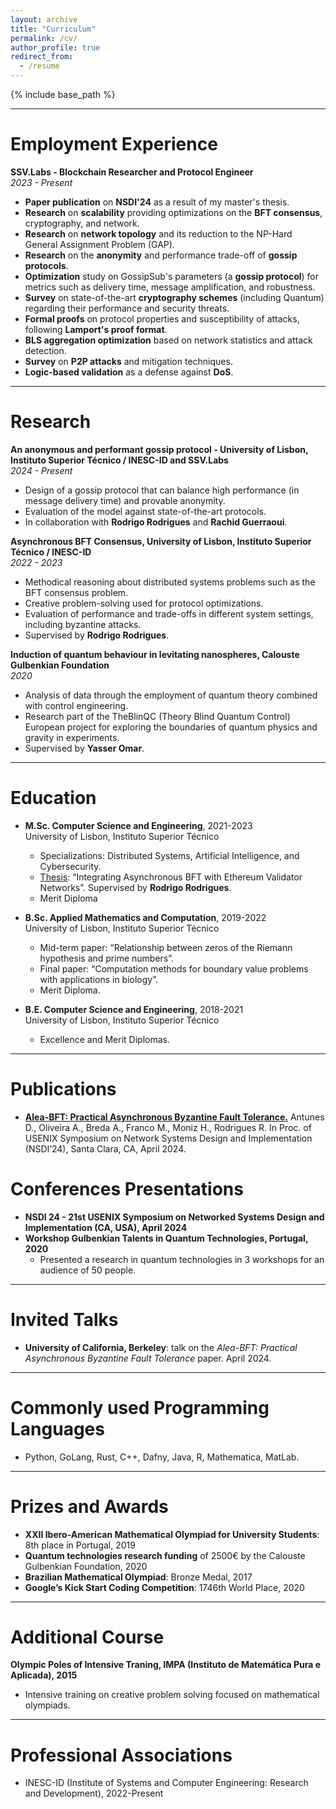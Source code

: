 ```yaml
---
layout: archive
title: "Curriculum"
permalink: /cv/
author_profile: true
redirect_from:
  - /resume
---
```


{% include base_path %}

---------

Employment Experience
======
**SSV.Labs - Blockchain Researcher and Protocol Engineer** \
*2023 - Present*

- **Paper publication** on **NSDI'24** as a result of my master's thesis.
- **Research** on **scalability** providing optimizations on the **BFT consensus**, cryptography, and network.
- **Research** on **network topology** and its reduction to the NP-Hard General Assignment Problem (GAP).
- **Research** on the **anonymity** and performance trade-off of **gossip protocols**.
- **Optimization** study on GossipSub's parameters (a **gossip protocol**) for metrics such as delivery time, message amplification, and robustness.
- **Survey** on state-of-the-art **cryptography schemes** (including Quantum) regarding their performance and security threats.
- **Formal proofs** on protocol properties and susceptibility of attacks, following **Lamport's proof format**.
- **BLS aggregation optimization** based on network statistics and attack detection.
- **Survey** on **P2P attacks** and mitigation techniques.
- **Logic-based validation** as a defense against **DoS**.

---------

Research
======
**An anonymous and performant gossip protocol - University of Lisbon, Instituto Superior Técnico / INESC-ID and SSV.Labs** \
*2024 - Present*
- Design of a gossip protocol that can balance high performance (in message delivery time) and
provable anonymity.
- Evaluation of the model against state-of-the-art protocols.
- In collaboration with **Rodrigo Rodrigues** and **Rachid Guerraoui**.


**Asynchronous BFT Consensus, University of Lisbon, Instituto Superior Técnico / INESC-ID** \
*2022 - 2023*
- Methodical reasoning about distributed systems problems such as the BFT consensus problem.
- Creative problem-solving used for protocol optimizations.
- Evaluation of performance and trade-offs in different system settings, including byzantine attacks.
- Supervised by **Rodrigo Rodrigues**.

**Induction of quantum behaviour in levitating nanospheres, Calouste Gulbenkian Foundation** \
*2020*
- Analysis of data through the employment of quantum theory combined with control engineering.
- Research part of the TheBlinQC (Theory Blind Quantum Control) European project for exploring
the boundaries of quantum physics and gravity in experiments.
- Supervised by **Yasser Omar**.

---------

Education
======
- **M.Sc. Computer Science and Engineering**, 2021-2023 \
University of Lisbon, Instituto Superior Técnico
  - Specializations: Distributed Systems, Artificial Intelligence, and Cybersecurity.
  - [Thesis](https://fenix.tecnico.ulisboa.pt/cursos/meic-a/dissertacao/1972678479055779): “Integrating Asynchronous BFT with Ethereum Validator Networks”. Supervised by **Rodrigo Rodrigues**.
  - Merit Diploma

- **B.Sc. Applied Mathematics and Computation**, 2019-2022 \
University of Lisbon, Instituto Superior Técnico
  - Mid-term paper: “Relationship between zeros of the Riemann hypothesis and prime numbers”.
  - Final paper: “Computation methods for boundary value problems with applications in biology”.
  - Merit Diploma.

- **B.E. Computer Science and Engineering**, 2018-2021 \
University of Lisbon, Instituto Superior Técnico
  - Excellence and Merit Diplomas.

---------

Publications
======
- [**Alea-BFT: Practical Asynchronous Byzantine Fault Tolerance.**](https://www.usenix.org/conference/nsdi24/presentation/antunes) Antunes D., Oliveira A., Breda A., Franco M., Moniz H., Rodrigues R. In Proc. of USENIX Symposium on Network Systems Design and Implementation (NSDI’24), Santa Clara, CA, April 2024.

Conferences Presentations
======
- **NSDI 24 - 21st USENIX Symposium on Networked Systems Design and Implementation (CA, USA), April 2024**
- **Workshop Gulbenkian Talents in Quantum Technologies, Portugal, 2020**
  - Presented a research in quantum technologies in 3 workshops for an audience of 50 people.


---------

Invited Talks
======
- **University of California, Berkeley**: talk on the *Alea-BFT: Practical Asynchronous Byzantine Fault Tolerance* paper. April 2024.

---------

Commonly used Programming Languages
======
- Python, GoLang, Rust, C++, Dafny, Java, R, Mathematica, MatLab.

---------

Prizes and Awards
======
- **XXII Ibero-American Mathematical Olympiad for University Students**: 8th place in Portugal, 2019
- **Quantum technologies research funding** of 2500€ by the Calouste Gulbenkian Foundation, 2020
- **Brazilian Mathematical Olympiad**: Bronze Medal, 2017
- **Google’s Kick Start Coding Competition**: 1746th World Place, 2020

---------

Additional Course
======
**Olympic Poles of Intensive Traning, IMPA (Instituto de Matemática Pura e Aplicada), 2015**
- Intensive training on creative problem solving focused on mathematical olympiads.

---------

Professional Associations
======
* INESC-ID (Institute of Systems and Computer Engineering: Research and Development), 2022-Present


